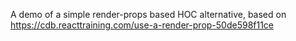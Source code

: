 A demo of a simple render-props based HOC alternative, based on https://cdb.reacttraining.com/use-a-render-prop-50de598f11ce
